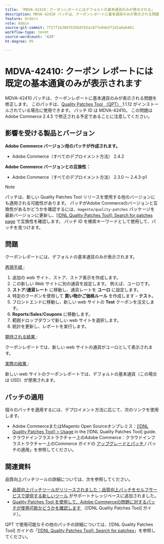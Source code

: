 ```yaml
---
title: 「MDVA-42410：クーポンレポートにはデフォルトの基本通貨のみが表示される」
description: MDVA-42410 パッチは、クーポンレポートに基本通貨のみが表示される問題を修正します。 このパッチは、[Quality Patches Tool （QPT） ] （https://experienceleague.adobe.com/en/docs/commerce-knowledge-base/kb/announcements/commerce-announcements/magento-quality-patches-released-new-tool-to-self-serve-quality-patches） 1.1.12 がインストールされている場合に利用できます。 パッチ ID は MDVA-42410。 この問題はAdobe Commerce 2.4.5 で修正される予定であることに注意してください。
feature: Orders
role: Admin
source-git-commit: 7f17f1b286f635b8f65ac877e9de5f1d1a6a6461
workflow-type: tm+mt
source-wordcount: '429'
ht-degree: 0%

---
```


# MDVA-42410: クーポン レポートには既定の基本通貨のみが表示されます

MDVA-42410 パッチは、クーポンレポートに基本通貨のみが表示される問題を修正します。 このパッチは、[Quality Patches Tool （QPT） ](https://experienceleague.adobe.com/en/docs/commerce-knowledge-base/kb/announcements/commerce-announcements/magento-quality-patches-released-new-tool-to-self-serve-quality-patches)1.1.12 がインストールされている場合に使用できます。 パッチ ID は MDVA-42410。 この問題はAdobe Commerce 2.4.5 で修正される予定であることに注意してください。

## 影響を受ける製品とバージョン

**Adobe Commerce バージョン用のパッチが作成されます。**

* Adobe Commerce（すべてのデプロイメント方法） 2.4.2

**Adobe Commerce バージョンとの互換性：**

* Adobe Commerce（すべてのデプロイメント方法） 2.3.0 ～ 2.4.3-p1

>[!NOTE]
>
>パッチは、新しい Quality Patches Tool リリースを使用する他のバージョンにも適用される可能性があります。 パッチがAdobe Commerceのバージョンと互換性があるかどうかを確認するには、`magento/quality-patches` パッケージを最新バージョンに更新し、[[!DNL Quality Patches Tool]: Search for patches page](https://experienceleague.adobe.com/en/docs/commerce-knowledge-base/kb/announcements/commerce-announcements/magento-quality-patches-released-new-tool-to-self-serve-quality-patches) で互換性を確認します。 パッチ ID を検索キーワードとして使用して、パッチを見つけます。

## 問題

クーポンレポートには、デフォルトの基本通貨のみが表示されます。

<u> 再現手順 </u>:

1. 追加の web サイト、ストア、ストア表示を作成します。
1. この新しい Web サイトに別の通貨を設定します。 例えば、ユーロです。
1. **ストア**/**通貨レート** に移動し、通貨レートを **ユーロ** に設定します。
1. 特定のクーポンを使用して **買い物かご価格ルール** を作成します – **テスト**。
1. フロントエンドに移動し、新しい web サイトの **Test** クーポンを注文します。
1. **Reports**/**Sales**/**Coupons** に移動します。
1. 範囲ドロップダウンで新しい web サイトを選択します。
1. 統計を更新し、レポートを実行します。

<u> 期待される結果 </u>:

クーポンレポートでは、新しい web サイトの通貨がユーロとして表示されます。

<u> 実際の結果 </u>:

新しい web サイトのクーポンレポートでは、デフォルトの基本通貨（この場合は USD）が使用されます。

## パッチの適用

個々のパッチを適用するには、デプロイメント方法に応じて、次のリンクを使用します。

* Adobe CommerceまたはMagento Open Sourceオンプレミス：[[!DNL Quality Patches Tool] > Usage](/help/tools/quality-patches-tool/usage.md) in the [!DNL Quality Patches Tool] guide.
* クラウドインフラストラクチャー上のAdobe Commerce：クラウドインフラストラクチャー上のCommerce ガイドの [ アップグレードとパッチ ](https://experienceleague.adobe.com/docs/commerce-cloud-service/user-guide/develop/upgrade/apply-patches.html)/ パッチの適用」を参照してください。

## 関連資料

品質向上パッチツールの詳細については、次を参照してください。

* [ 品質向上パッチツールがリリースされました：品質向上パッチをセルフサービスで提供する新しいツール ](https://experienceleague.adobe.com/en/docs/commerce-knowledge-base/kb/announcements/commerce-announcements/magento-quality-patches-released-new-tool-to-self-serve-quality-patches) がサポートナレッジベースに追加されました。
* [Quality Patches Tool を使用して、Adobe Commerceの問題に対するパッチが使用可能かどうかを確認します ](/help/tools/quality-patches-tool/patches-available-in-qpt/check-patch-for-magento-issue-with-magento-quality-patches.md) （[!DNL Quality Patches Tool] ガイド）。

QPT で使用可能なその他のパッチの詳細については、[!DNL Quality Patches Tool] ガイドの「[[!DNL Quality Patches Tool]: Search for patches](https://experienceleague.adobe.com/tools/commerce-quality-patches/index.html)」を参照してください。
